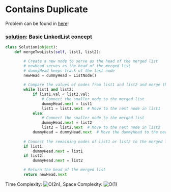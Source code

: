 # Contains Duplicate

Problem can be found in [here](https://leetcode.com/problems/merge-two-sorted-lists/)!

### [solution](/LinkedList/21-MergeTwoSortedList/): Basic LinkedList concept

```python
class Solution(object):
    def mergeTwoLists(self, list1, list2):

        # Create a new node to serve as the head of the merged list
        # newHead serves as the head of the merged list
        # dummyHead keeps track of the last node
        newHead = dummyHead = ListNode()
        
        # Compare the values of nodes from list1 and list2 and merge them in ascending order
        while list1 and list2:
            if list1.val < list2.val:
                # Connect the smaller node to the merged list
                dummyHead.next = list1
                list1 = list1.next  # Move to the next node in list1
            else:
                # Connect the smaller node to the merged list
                dummyHead.next = list2
                list2 = list2.next  # Move to the next node in list2
            dummyHead = dummyHead.next  # Move the dummyHead to the newly added node
        
        # Connect the remaining nodes of list1 or list2 to the merged list
        if list1:
            dummyHead.next = list1
        if list2:
            dummyHead.next = list2

        # Return the head of the merged list
        return newHead.next

```

Time Complexity: ![O(2n)](<https://latex.codecogs.com/svg.image?\inline&space;O(2n)>), Space Complexity: ![O(1)](<https://latex.codecogs.com/svg.image?\inline&space;O(1)>)